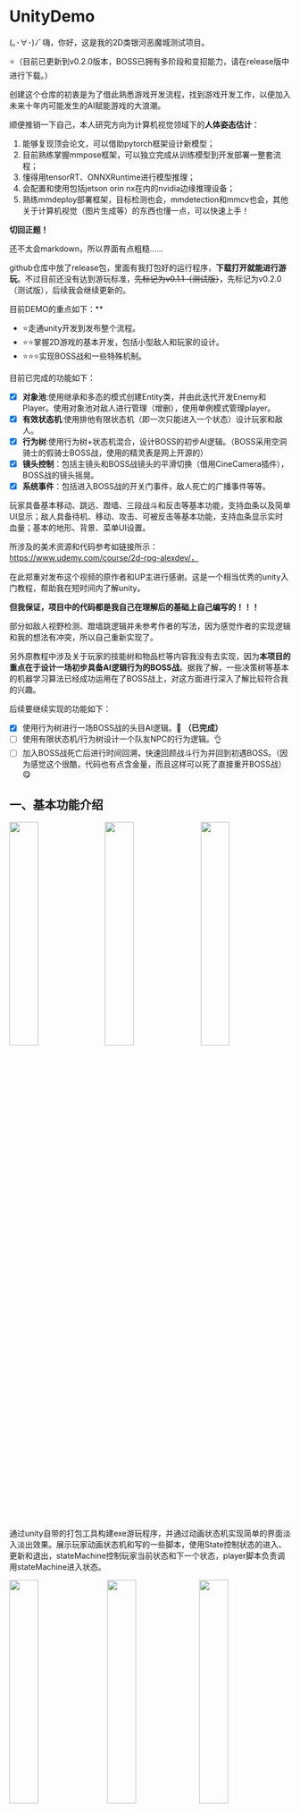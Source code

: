 # UnityDemo
(｡･∀･)ﾉﾞ嗨，你好，这是我的2D类银河恶魔城测试项目。

⭐（目前已更新到v0.2.0版本，BOSS已拥有多阶段和变招能力，请在release版中进行下载。）

创建这个仓库的初衷是为了借此熟悉游戏开发流程，找到游戏开发工作，以便加入未来十年内可能发生的AI赋能游戏的大浪潮。

顺便推销一下自己，本人研究方向为计算机视觉领域下的**人体姿态估计**：

1. 能够复现顶会论文，可以借助pytorch框架设计新模型；
2. 目前熟练掌握mmpose框架，可以独立完成从训练模型到开发部署一整套流程；
3. 懂得用tensorRT、ONNXRuntime进行模型推理；
4. 会配置和使用包括jetson orin nx在内的nvidia边缘推理设备；
5. 熟练mmdeploy部署框架，目标检测也会，mmdetection和mmcv也会，其他关于计算机视觉（图片生成等）的东西也懂一点，可以快速上手！

**切回正题！**

还不太会markdown，所以界面有点粗糙......

github仓库中放了release包，里面有我打包好的运行程序，**下载打开就能进行游玩**。不过目前还没有达到游玩标准，~~先标记为v0.1.1（测试版）~~，先标记为v0.2.0（测试版），后续我会继续更新的。

目前DEMO的重点如下：**

- ⭐走通unity开发到发布整个流程。
- ⭐⭐掌握2D游戏的基本开发，包括小型敌人和玩家的设计。
- ⭐⭐⭐实现BOSS战和一些特殊机制。

目前已完成的功能如下：

- [x] **对象池**:使用继承和多态的模式创建Entity类，并由此迭代开发Enemy和Player。使用对象池对敌人进行管理（增删），使用单例模式管理player。
- [x] **有效状态机**:使用排他有限状态机（即一次只能进入一个状态）设计玩家和敌人。
- [x] **行为树**:使用行为树+状态机混合，设计BOSS的初步AI逻辑。（BOSS采用空洞骑士的假骑士BOSS战，使用的精灵表是网上开源的）
- [x] **镜头控制**：包括主镜头和BOSS战镜头的平滑切换（借用CineCamera插件），BOSS战的镜头摇晃。
- [x] **系统事件**：包括进入BOSS战的开关门事件，敌人死亡的广播事件等等。

玩家具备基本移动、跳远、蹬墙、三段战斗和反击等基本功能，支持血条以及简单UI显示；敌人具备待机、移动、攻击、可被反击等基本功能，支持血条显示实时血量；基本的地形、背景、菜单UI设置。

所涉及的美术资源和代码参考如链接所示：https://www.udemy.com/course/2d-rpg-alexdev/，

在此郑重对发布这个视频的原作者和UP主进行感谢。这是一个相当优秀的unity入门教程，帮助我在短时间内了解unity。

**但我保证，项目中的代码都是我自己在理解后的基础上自己编写的！！！**

部分如敌人视野检测、蹬墙跳逻辑并未参考作者的写法，因为感觉作者的实现逻辑和我的想法有冲突，所以自己重新实现了。

另外原教程中涉及关于玩家的技能树和物品栏等内容我没有去实现，因为**本项目的重点在于设计一场初步具备AI逻辑行为的BOSS战**。据我了解，一些决策树等基本的机器学习算法已经成功运用在了BOSS战上，对这方面进行深入了解比较符合我的兴趣。

后续要继续实现的功能如下：

- [x] 使用行为树进行一场BOSS战的头目AI逻辑。🚀 **（已完成）**
- [ ] 使用有限状态机/行为树设计一个队友NPC的行为逻辑。👌
- [ ] 加入BOSS战死亡后进行时间回溯，快速回顾战斗行为并回到初遇BOSS。（因为感觉这个很酷，代码也有点含金量，而且这样可以死了直接重开BOSS战）😋

## 一、基本功能介绍

<p>   <img src="images/player_animation_state.png" width="32%" style="margin-right:2%;"><img src="images/game_start.gif" width="32%" style="margin-right:2%;"><img src="images/player_statemachine.png" width="32%"></p>

通过unity自带的打包工具构建exe游玩程序，并通过动画状态机实现简单的界面淡入淡出效果。展示玩家动画状态机和写的一些脚本，使用State控制状态的进入、更新和退出，stateMachine控制玩家当前状态和下一个状态，player脚本负责调用stateMachine进入状态。

<p>   <img src="images/base_move.gif" width="32%" style="margin-right:2%;">   <img src="images/base_jump.gif" width="32%"> <img src="images/fall_die.gif" width="32%"></p>

玩家可通过wasd进行基本移动操作，后面的背景会随着玩家移动进行移动切换，以实现人物真的在移动的效果；玩家可通过space键进行基本跳跃功能；没踩在ground标记的可碰撞物体时，会下坠，下面绑定了一个标记了trigger的盒子，玩家越过就死了。弹出死亡菜单，点击重新游戏。

<p>   <img src="images/enemy_alert.gif" width="32%" style="margin-right:2%;">   <img src="images/jump_avoid_attack.gif" width="32%"> <img src="images/avoid_attack.gif" width="32%"></p>

当进入敌人视野时，敌人进行警戒状态，会超玩家所在位置进行移动。当判定攻击距离大于检测射线时，发动攻击。（这里是用双射线检测，避免跟在敌人身后又不察觉的问题）。同时使用携程设置了一个被攻击时变白色的效果。

玩家可以通过跳上高台躲避敌人的视野，当检测射线距离过长或敌人警戒时间结束，敌人重新恢复巡逻状态，解除敌意。

玩家可以通过躲避闪开攻击，敌人的攻击范围和动画显示绑定契合，当攻击未触碰到玩家碰撞器时，不会触发伤害。

<p>   <img src="images/combo_attack.gif" width="32%" style="margin-right:2%;">   <img src="images/counter_attack.gif" width="32%"> <img src="images/enemy_die.gif" width="32%"></p>

玩家拥有三段连续攻击，第三段连续攻击会发生轻微位移，以增强打击效果。

玩家可以通过把握敌人攻击帧进行反击。我为敌人设置了一个可被反击的窗口，当窗口出现，敌人会出现红色圆块代表可被反击，此时按下鼠标右键进行反击状态，检测到敌人攻击自动反击，并触发敌人僵直效果。

敌人血条见0，敌人触发死亡状态，同时把敌人丢进对象池，不销毁，以便后续继续使用。

<p>   <img src="images/wall_slide.gif" width="32%" style="margin-right:2%;">   <img src="images/multi_jump.gif" width="32%"> <img src="images/exit_game.gif" width="32%"></p>

当玩家跳跃靠近墙体，进行爬墙动画，保留y轴速度，以实现下滑效果。按住s键，可以加快下滑速度。

实现了基本的蹬墙跳，并优化了手感。

点击esc弹出玩家菜单，点击返回按钮返回主界面，点击退出退出游戏，并保存用户存档。

## 二、使用行为树进行BOSS的设计

<p>   <img src="images/boss_fight.png" width="32%" style="margin-right:2%;"><img src="images/toolkit.png" width="32%" style="margin-right:2%;"><img src="images/bossBehaviorTree.png" width="32%"></p>

使用空洞骑士的假骑士资源完成了一场boss战的设计。中间的图是给之前的初始场景增加提示词，简单告知玩家可以进行的操作。右图是boss行为树的构建。

**全部代码自己完成！**

### 2.1BOSS战三阶段设计介绍

<p>   <img src="images/cameraControl.gif" width="32%" style="margin-right:2%;"><img src="images/bossFall.gif" width="32%" style="margin-right:2%;"><img src="images/bossJump.gif" width="32%"></p>

第一阶段：

​	玩家进行BOSS房间，**触发关门事件**，锁门不让玩家出去，同时进行**镜头调控**，平滑过渡到更小的摄像机尺寸，以便加强boss战斗的细节和临场感；

​	在等待几秒之后，BOSS从天而降入场，砸地产生**镜头抖动**，增强战斗刺激性；boss的一阶段只会跳跃攻击，当砸到玩家身上会扣血，同时砸到地面同样会造成镜头抖动；

<p>   <img src="images/bossMaggot.gif" width="48%" style="margin-right:2%;"><img src="images/bossAttack.gif" width="48%" style="margin-right:2%;"></p>

第二阶段：

​	玩家将第一阶段的BOSS打至残血时，触发**生成假骑士**行为，小虫子会爬出来；当小虫子被打残之后，boss会进入第二阶段；

​	第二阶段的boss在第一阶段的基础上，新增了奔跑攻击的变招。攻击会产生冲击波，当砸到玩家身上会扣血，同时砸地伴随镜头抖动；

​	招式通过Behavior Designer的randomselector进行选择；

<p>   <img src="images/bossMadAttack.gif" width="48%" style="margin-right:2%;"><img src="images/bossJumpAttack.gif" width="48%" style="margin-right:2%;"></p>

第三阶段

​	当BOSS进入第三阶段，会比前面两个阶段多100点血量。同时增加疯狂乱砸变招，伴随镜头抖动和生成火球，火球砸在玩家身上会扣血；

​	同时还增加跳跃攻击变招；

<p>   <img src="images/bossStunned.gif" width="100%" ></p>

创新点🤓

​	我在之前代码的基础上，为boss设计了一个全新行为，即被玩家反击。当被玩家反击，boss会倒退；

### 2.2行为树+状态机实现逻辑

​	因为一开始的BOSS战，我是用状态机来实现的，所以保留了这部分的代码。当我学习Behavior Designer的时候，发现行为树的实现逻辑和状态机有很多不一样。首先行为树的更新是在TaskStatus 的OnUpdate方法。而最初的状态机使用的是方法，两者的调用顺序不一样，会造成错位。

​	**如果用状态机，那么BOSS达不到智能（或者说达到智能的程度要手工增加很多代码），而如果使用行为树那么前面积累的代码都不能用了。**

​	后来我想出了一个折中的办法，因为状态机的更新其实是通过stateMachine.currentState.Update()更新，而这部分代码是通过MonoBehaviour下的Update调用的，也就是说将这个方法转移到TaskStatus 的OnUpdate下也可以实现状态机的更新，那么问题就解决了。代价就是一个或多个状态机配备一个或多个Task脚本进行驱动。

​	而BOSS的分阶段设计，本质上是根据Behavior Tree自带的Random Selector实现的，我参考https://www.youtube.com/watch?v=X7VwAGvAOIw这个博主的方法，重写了Random Selector，在此基础上实现了分阶段选择行为器，即StageBasedSelector。

<font color="red">为避免有人误会，在此注意。我只参考了这个视频博主的BOSS战设计思路和选择器的实现，并未搬运代码。因为这个博主的BOSS战实现是纯靠行为树脚本来实现的，和我的基于状态机的代码完全不一样。可以通过对比动画状态机就能看出来</font>

​	分阶段选择行为器在Random Selector基础上实现，主要是根据Random Selector根据获取下面子节点的索引，再随机执行。那么可以在此基础上设计一个序列，存放子节点索引，通过共享一个CurrentState，为不同阶段设置不同的索引，即可实现分阶段随机选择行为。

### 2.3 总结

​	基于上述代码的实现，我已基本掌握unity游戏开发流程以及代码实现，能够满足unity客户端开发/程序开发的要求。如果您对此感兴趣，欢迎与我进行联络，我很希望能加入一家游戏公司，且我认为我已满足基本条件（因为我是应届生啦😆）进行项目开发。

**求个offer吧！**😭

## 三、队友AI设计

待施工🚧

